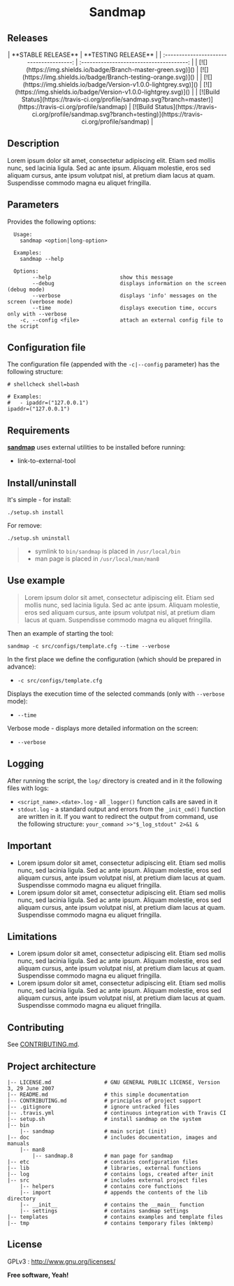 <h1 align="center">Sandmap</h1>

## Releases

<p align="center">
|            **STABLE RELEASE**            |           **TESTING RELEASE**            |
| :--------------------------------------: | :--------------------------------------: |
| [![](https://img.shields.io/badge/Branch-master-green.svg)]() | [![](https://img.shields.io/badge/Branch-testing-orange.svg)]() |
| [![](https://img.shields.io/badge/Version-v1.0.0-lightgrey.svg)]() | [![](https://img.shields.io/badge/Version-v1.0.0-lightgrey.svg)]() |
| [![Build Status](https://travis-ci.org/profile/sandmap.svg?branch=master)](https://travis-ci.org/profile/sandmap) | [![Build Status](https://travis-ci.org/profile/sandmap.svg?branch=testing)](https://travis-ci.org/profile/sandmap) |
</p>

## Description

Lorem ipsum dolor sit amet, consectetur adipiscing elit. Etiam sed mollis nunc, sed lacinia ligula. Sed ac ante ipsum. Aliquam molestie, eros sed aliquam cursus, ante ipsum volutpat nisl, at pretium diam lacus at quam. Suspendisse commodo magna eu aliquet fringilla.

## Parameters

Provides the following options:

``````
  Usage:
    sandmap <option|long-option>

  Examples:
    sandmap --help

  Options:
        --help                      show this message
        --debug                     displays information on the screen (debug mode)
        --verbose                   displays 'info' messages on the screen (verbose mode)
        --time                      displays execution time, occurs only with --verbose
    -c, --config <file>             attach an external config file to the script
``````

## Configuration file

The configuration file (appended with the `-c|--config` parameter) has the following structure:

``````
# shellcheck shell=bash

# Examples:
#   - ipaddr=("127.0.0.1")
ipaddr=("127.0.0.1")
``````

## Requirements

**<u>sandmap</u>** uses external utilities to be installed before running:

- link-to-external-tool

## Install/uninstall

It's simple - for install:

``````
./setup.sh install
``````

For remove:

``````
./setup.sh uninstall
``````

> * symlink to `bin/sandmap` is placed in `/usr/local/bin`
> * man page is placed in `/usr/local/man/man8`

## Use example

> Lorem ipsum dolor sit amet, consectetur adipiscing elit. Etiam sed mollis nunc, sed lacinia ligula. Sed ac ante ipsum. Aliquam molestie, eros sed aliquam cursus, ante ipsum volutpat nisl, at pretium diam lacus at quam. Suspendisse commodo magna eu aliquet fringilla.

Then an example of starting the tool:

``````
sandmap -c src/configs/template.cfg --time --verbose
``````

In the first place we define the configuration (which should be prepared in advance):

- `-c src/configs/template.cfg`

Displays the execution time of the selected commands (only with `--verbose` mode):

- `--time`

Verbose mode - displays more detailed information on the screen:

- `--verbose`

## Logging

After running the script, the `log/` directory is created and in it the following files with logs:

* `<script_name>.<date>.log` - all `_logger()` function calls are saved in it
* `stdout.log` - a standard output and errors from the `_init_cmd()` function are written in it. If you want to redirect the output from command, use the following structure: `your_command >>"$_log_stdout" 2>&1 &`

## Important

- Lorem ipsum dolor sit amet, consectetur adipiscing elit. Etiam sed mollis nunc, sed lacinia ligula. Sed ac ante ipsum. Aliquam molestie, eros sed aliquam cursus, ante ipsum volutpat nisl, at pretium diam lacus at quam. Suspendisse commodo magna eu aliquet fringilla.
- Lorem ipsum dolor sit amet, consectetur adipiscing elit. Etiam sed mollis nunc, sed lacinia ligula. Sed ac ante ipsum. Aliquam molestie, eros sed aliquam cursus, ante ipsum volutpat nisl, at pretium diam lacus at quam. Suspendisse commodo magna eu aliquet fringilla.

## Limitations

- Lorem ipsum dolor sit amet, consectetur adipiscing elit. Etiam sed mollis nunc, sed lacinia ligula. Sed ac ante ipsum. Aliquam molestie, eros sed aliquam cursus, ante ipsum volutpat nisl, at pretium diam lacus at quam. Suspendisse commodo magna eu aliquet fringilla.
- Lorem ipsum dolor sit amet, consectetur adipiscing elit. Etiam sed mollis nunc, sed lacinia ligula. Sed ac ante ipsum. Aliquam molestie, eros sed aliquam cursus, ante ipsum volutpat nisl, at pretium diam lacus at quam. Suspendisse commodo magna eu aliquet fringilla.

## Contributing

See [CONTRIBUTING.md](CONTRIBUTING.md).

## Project architecture

    |-- LICENSE.md                 # GNU GENERAL PUBLIC LICENSE, Version 3, 29 June 2007
    |-- README.md                  # this simple documentation
    |-- CONTRIBUTING.md            # principles of project support
    |-- .gitignore                 # ignore untracked files
    |-- .travis.yml                # continuous integration with Travis CI
    |-- setup.sh                   # install sandmap on the system
    |-- bin
        |-- sandmap                # main script (init)
    |-- doc                        # includes documentation, images and manuals
        |-- man8
            |-- sandmap.8          # man page for sandmap
    |-- etc                        # contains configuration files
    |-- lib                        # libraries, external functions
    |-- log                        # contains logs, created after init
    |-- src                        # includes external project files
        |-- helpers                # contains core functions
        |-- import                 # appends the contents of the lib directory
        |-- __init__               # contains the __main__ function
        |-- settings               # contains sandmap settings
    |-- templates                  # contains examples and template files
    |-- tmp                        # contains temporary files (mktemp)

## License

GPLv3 : <http://www.gnu.org/licenses/>

**Free software, Yeah!**
